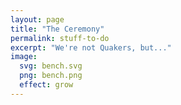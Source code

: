 ```yaml
---
layout: page
title: "The Ceremony"
permalink: stuff-to-do
excerpt: "We're not Quakers, but..."
image:
  svg: bench.svg
  png: bench.png
  effect: grow
---
```

